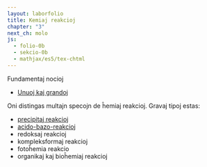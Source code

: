 ```yaml
---
layout: laborfolio
title: Kemiaj reakcioj
chapter: "3"
next_ch: molo
js:
  - folio-0b
  - sekcio-0b 
  - mathjax/es5/tex-chtml
---
```


Fundamentaj nocioj
- [Unuoj kaj grandoj](unuoj_grandoj)

<!--
- leĝo de masefiko, ekvilibro, entalpio, teoremo de Hess 1+2...

-->

<!--
https://de.wikipedia.org/wiki/Chemische_Reaktion#Arten_von_Reaktionen
https://en.wikipedia.org/wiki/Chemical_reaction
-->

Oni distingas multajn specojn de ĥemiaj reakcioj. Gravaj tipoj estas:

- [precipitaj reakcioj](precipito)
- [acido-bazo-reakcioj](acido_bazo)
- redoksaj reakcioj
- kompleksformaj reakcioj
- fotoĥemia reakcio
- organikaj kaj bioĥemiaj reakcioj
